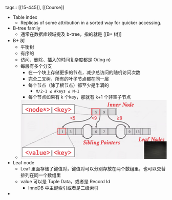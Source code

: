 tags:: [[15-445]], [[Course]]

- Table index
	- Replicas of some attribution in a sorted way for quicker accessing.
- B-tree family
	- 通常在数据库领域提及 b-tree，指的就是 [[B+ 树]]
- B+ 树
	- 平衡树
	- 有序的
	- 访问、删除、插入的时间复杂度都是 O(log n)
	- 每层有多个分支
		- 在一个块上存储更多的节点，减少总访问的随机访问次数
		- 完全二叉树，所有的叶子节点都在同一层
		- 每个节点（除了根节点）都至少是半满的
			- `M/2-1 ≤ #keys ≤ M-1`
		- 每个节点如果有 k 个key，那就有 k+1 个非空子节点
	- ![image.png](../assets/image_1691142745113_0.png)
- Leaf node
	- Leaf 里面存储了键值对，键值对可以分别存放在两个数组里，也可以交替排列在同一个数组里
	- value 可以是 Tuple Data，或者是 Record Id
		- InnoDB 中主键索引或者是二级索引
-